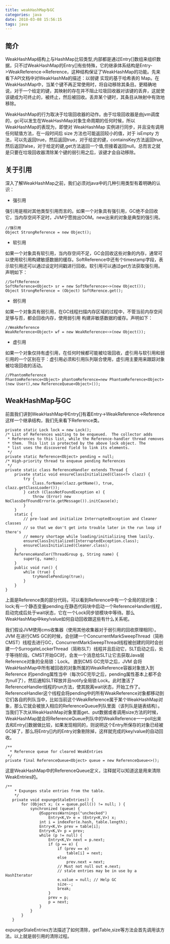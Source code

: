 ```yaml
---
title: weakHashMap与GC
categories: java
date: 2018-03-08 15:56:15
tags: java
---
```


## 简介
WeakHashMap结构上与HashMap比较类型,内部都是通过Entry[]数组来组织数据，只不过WeakHashMap的Entry[]有些特殊，它的继承体系结构是Entry->WeakReference->Reference，这种结构保证了WeakHashMap的功能。先来看下API文档中对WeakHashMa的描述：以弱键 实现的基于哈希表的 Map。在 WeakHashMap中，当某个键不再正常使用时，将自动移除其条目。更精确地说，对于一个给定的键，其映射的存在并不阻止垃圾回收器对该键的丢弃，这就使该键成为可终止的，被终止，然后被回收。丢弃某个键时，其条目从映射中有效地移除。

WeakHashMap的行为取决于垃圾回收器的动作。由于垃圾回收器是由jvm调度的，gc可以发生在WeakHashMap对象生命周期的任何时候，所以WeakHashMap的表现为，即使对 WeakHashMap 实例进行同步，并且没有调用任何赋值方法，在一段时间后 size 方法也可能返回较小的值，对于 isEmpty 方法，可以先返回true，然后返回true，对于给定的键，containsKey方法返回true,然后返回false，对于给定的键,get方法返回一个值,但接着返回null。总而言之就是只要在垃圾回收器清除某个键的弱引用之后，该键才会自动移除。

## 关于引用
深入了解WeakHashMap之前，我们必须对java中的几种引用类型有着明确的认识：

* 强引用

 强引用是相对其他类型引用而言的。如果一个对象具有强引用，GC绝不会回收它，当内存空间不足时，JVM宁愿抛出OOM。new出来的对象是典型的强引用。
 
```
//强引用
Object StrongReference = new Object();
```

* 软引用

 如果一个对象具有软引用，当内存空间不足，GC会回收这些对象的内存，通常可以使用软引用构建敏感数据的缓存。SoftReference中还有个timestamp字段，表示软引用还可以通过设定时间戳进行回收。软引用可以通过get方法获取强引用。声明如下：

```
//SoftReference
SoftReference<Object> sr = new SoftReference<~>(new Object());
Object StrongReference = (Object) SoftRerence.get();
```
* 弱引用
 
 如果一个对象具有弱引用，在GC线程扫描内存区域的过程中，不管当前内存空间足够与否，都会回收内存，使用弱引用 构建非敏感数据的缓存。声明如下：
 
 ```
 //WeakReference
WeakReference<Object> wf = new WeakReference<~>(new Object());
 ```

* 虚引用

 如果一个对象仅持有虚引用，在任何时候都可能被垃圾回收，虚引用与软引用和弱引用的一个区别在于：虚引用必须和引用队列联合使用，虚引用主要用来跟踪对象被垃圾回收的活动。
 
```
//PhantomReference
PhantomReference<Object> phantomReference=new PhantomReference<Object>(new User(),new ReferenceQueue<Object>());
```

## WeakHashMap与GC

前面我们讲到WeakHashMap中Entry[]有着Entry->WeakReference->Reference这样一个继承结构，我们先来看下Reference类。

```
private static Lock lock = new Lock();
/* List of References waiting to be enqueued.  The collector adds
 * References to this list, while the Reference-handler thread removes
 * them.  This list is protected by the above lock object. The
 * list uses the discovered field to link its elements.
 */
private static Reference<Object> pending = null;
/* High-priority thread to enqueue pending References
 */
private static class ReferenceHandler extends Thread {
    private static void ensureClassInitialized(Class<?> clazz) {
        try {
            Class.forName(clazz.getName(), true, clazz.getClassLoader());
        } catch (ClassNotFoundException e) {
            throw (Error) new NoClassDefFoundError(e.getMessage()).initCause(e);
        }
    }
    static {
        // pre-load and initialize InterruptedException and Cleaner classes
        // so that we don't get into trouble later in the run loop if there's
        // memory shortage while loading/initializing them lazily.
        ensureClassInitialized(InterruptedException.class);
        ensureClassInitialized(Cleaner.class);
    }
    ReferenceHandler(ThreadGroup g, String name) {
        super(g, name);
    }
    public void run() {
        while (true) {
            tryHandlePending(true);
        }
    }
}
```
上面是Reference类的部分代码，可以看到Reference中有一个全局的锁对象：lock;有一个静态变量pending;在静态代码块中启动一个ReferenceHandler线程，启动完成后处于wait状态，它在一个Lock同步锁模块中等待。那么WeakHashMap中key/value如何自动回收跟这些有什么关系呢。

我们假设JVM使用cms收集器（使用其他收集器对于弱引用的回收原理相同）。JVM 在进行CMS GC的时候，会创建一个ConcurrentMarkSweepThread（简称CMST）线程去进行GC，ConcurrentMarkSweepThread线程被创建的同时会创建一个SurrogateLockerThread（简称SLT）线程并且启动它，SLT启动之后，处于等待阶段。CMST开始GC时，会发一个消息给SLT让它去获取Java层Reference对象的全局锁：Lock。 直到CMS GC完毕之后，JVM 会将WeakHashMap中所有被回收的对象所属的WeakReference容器对象放入到Reference 的pending属性当中（每次GC完毕之后，pending属性基本上都不会为null了），然后通知SLT释放并且notify全局锁:Lock。此时激活了ReferenceHandler线程的run方法，使其脱离wait状态，开始工作了。ReferenceHandler这个线程会将pending中的所有WeakReference对象都移动到它们各自的列队当中，比如当前这个WeakReference属于某个WeakHashMap对象，那么它就会被放入相应的ReferenceQueue列队里面（该列队是链表结构）。 当我们下次从WeakHashMap对象里面get、put数据或者调用size方法的时候，WeakHashMap就会将ReferenceQueue列队中的WeakReference一一poll出来去和Entry[]数据做比较，如果发现相同的，则说明这个Entry所保存的对象已经被GC掉了，那么将Entry[]内的Entry对象剔除掉，这样就完成的key/value的自动回收。

```
/**
  * Reference queue for cleared WeakEntries
 */
private final ReferenceQueue<Object> queue = new ReferenceQueue<>();
```
这是WeakHashMap中的ReferenceQueue定义，注释就可以知道这是用来清除WeakEntries的。

```
/**
    * Expunges stale entries from the table.
    */
   private void expungeStaleEntries() {
       for (Object x; (x = queue.poll()) != null; ) {
           synchronized (queue) {
               @SuppressWarnings("unchecked")
                   Entry<K,V> e = (Entry<K,V>) x;
               int i = indexFor(e.hash, table.length);
               Entry<K,V> prev = table[i];
               Entry<K,V> p = prev;
               while (p != null) {
                   Entry<K,V> next = p.next;
                   if (p == e) {
                       if (prev == e)
                           table[i] = next;
                       else
                           prev.next = next;
                       // Must not null out e.next;
                       // stale entries may be in use by a HashIterator
                       e.value = null; // Help GC
                       size--;
                       break;
                   }
                   prev = p;
                   p = next;
               }
           }
       }
   }
```
expungeStaleEntries方法描述了如何清除，getTable,size等方法会首先调用该方法。以上就是弱引用的清除过程。
